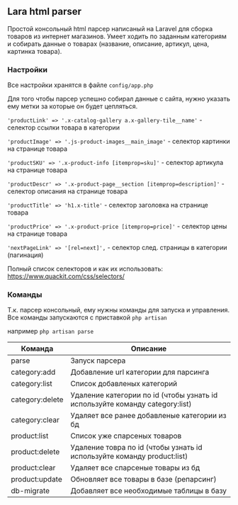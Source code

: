 ## Lara html parser

Простой консольный html парсер написаный на Laravel для сборка товаров из интернет магазинов.
Умеет ходить по заданным категориям и собирать данные о товарах (название, описание, артикул, цена, картинка товара).

### Настройки

Все настройки хранятся в файле `config/app.php`

Для того чтобы парсер успешно собирал данные с сайта, нужно указать ему метки за которые он будет цепляться.

```'productLink' => '.x-catalog-gallery a.x-gallery-tile__name'``` - селектор ссылки товара в категории

```'productImage' => '.js-product-images__main_image'``` - селектор картинки на странице товара

```'productSKU' => '.x-product-info [itemprop=sku]'``` - селектор артикула на странице товара

```'productDescr' => '.x-product-page__section [itemprop=description]'``` - селектор описания на странице товара

```'productTitle' => 'h1.x-title'``` - селектор заголовка на странице товара

```'productPrice' => '.x-product-price [itemprop=price]'``` - селектор цены на странице товара

```'nextPageLink' => '[rel=next]',``` - селектор след. страницы в категории (пагинация)

Полный список селекторов и как их использовать: <https://www.quackit.com/css/selectors/>

### Команды

Т.к. парсер консольный, ему нужны команды для запуска и управления.
Все команды запускаются с приставкой `php artisan`

например `php artisan parse`

Команда  | Описание
----------------|----------------------
parse       | Запуск парсера
category:add       | Добавление url категории для парсинга
category:list   | Список добавленых категорий
category:delete       | Удаление категории по id (чтобы узнать id используйте команду category:list)
category:clear       | Удаляет все ранее добавленые категории из бд
product:list | Список уже спарсеных товаров
product:delete      | Удаление товра по id (чтобы узнать id используйте команду product:list)
product:clear    | Удаляет все спарсеные товары из бд
product:update     | Обновляет все товары в базе (репарсинг)
db-migrate     | Добавляет все необходимые таблицы в базу
